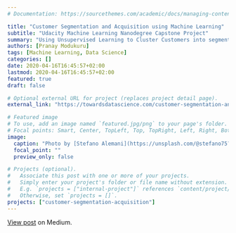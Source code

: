 ```yaml
---
# Documentation: https://sourcethemes.com/academic/docs/managing-content/

title: "Customer Segmentation and Acquisition using Machine Learning"
subtitle: "Udacity Machine Learning Nanodegree Capstone Project"
summary: "Using Unsupervised Learning to Cluster Customers into segments based on Demographic data and Supervised Learning to predict potential customers"
authors: [Pranay Modukuru]
tags: [Machine Learning, Data Science]
categories: []
date: 2020-04-16T16:45:57+02:00
lastmod: 2020-04-16T16:45:57+02:00
featured: true
draft: false

# Optional external URL for project (replaces project detail page).
external_link: "https://towardsdatascience.com/customer-segmentation-and-acquisition-using-machine-learning-a219ce0ec139?source=friends_link&sk=c7d662b4806a9e984f591d961e8d01e4"

# Featured image
# To use, add an image named `featured.jpg/png` to your page's folder.
# Focal points: Smart, Center, TopLeft, Top, TopRight, Left, Right, BottomLeft, Bottom, BottomRight.
image:
  caption: "Photo by [Stefano Alemani](https://unsplash.com/@stefano75?utm_source=medium&utm_medium=referral) on [Unsplash](https://unsplash.com/?utm_source=medium&utm_medium=referral)"
  focal_point: ""
  preview_only: false

# Projects (optional).
#   Associate this post with one or more of your projects.
#   Simply enter your project's folder or file name without extension.
#   E.g. `projects = ["internal-project"]` references `content/project/deep-learning/index.md`.
#   Otherwise, set `projects = []`.
projects: ["customer-segmentation-acquisition"]
---
```


[View post](https://towardsdatascience.com/customer-segmentation-and-acquisition-using-machine-learning-a219ce0ec139?source=friends_link&sk=c7d662b4806a9e984f591d961e8d01e4) on Medium.

<!-- ## Introduction

This blog post is about the final project that I did in Udacity’s Machine Learning Engineer Nanodegree program. This project is based on real-world data provided by Arvato Financial Solutions. The task is to understand the customer segments of a mail-order company which sells organic products and compare these segments with the general population data to predict probable future customers.

This project is as close as it can get to real-world data science project. It was challenging and fun to do, and I learnt a lot by working on this. I decided to write this post about my learnings.

Structure of this article:
* What is Customer Segmentation
* Project Introduction
* Data Description and Analysis
* Customer Segmentation using Unsupervised Learning
* Predicting future customers using Supervised Learning

## Customer Segmentation

The process of grouping customers into sections of individuals who share common characteristics is called Customer Segmentation. This segmentation enables marketers to create targeted marketing messages for a specific group of customers which increases the chances of the person buying a product. It allows them to create and use specific communication channels to communicate with different segments to attract them. A simple example would be that the companies try to attract the younger generation through social media posts and older generation with maybe radio advertising. This helps the companies in establishing better customer relationships and their overall performance as an organisation.

### Three most common types of Customer Segmentation
Although there are more than three types of customer segmentation, we are going to look at the three most common strategies to do customer segmentation.

#### 1. Demographic Segmentation
The parameters such as age, gender, education, income, financial status, etc. come under the demographics of a person. This kind of segmentation is the most common approach to segment customers since this data is easy to obtain and analyse. Also, the demographics correspond to the most important characteristics of a person which will help the marketers in making informed decisions. For example, an airlines company can send emails about offers on economy class tickets to people coming under a low-income group, and about first-class tickets to high-income groups.

#### 2. Geographic Segmentation

As the name suggests, this kind of customer segmentation is done based on the physical location of a person. An example, in this case, would be a company which manufactures air conditioning systems. It cannot offer the same products to people in India and Iceland.

#### 3. Behavioral Segmentation

This kind of customer segmentation is based on the behavioural data of the customers. The grouping is done based on the purchasing habits, spending habits, brand interactions, browsing history or any other data which corresponds to behaviour or a person. All the targeted ads we see online today use some kind of behavioural segmentation to decide which ad to target to which customer.

## Project Introduction

The data which Arvato has provided in this project is the demographic data of their customers and the demographic data of the general population in Germany. So the task is to do customer segmentation based on the demographic data. The data includes 366 features corresponding to each person, which indicate age, gender, life stage, financial status, family status, family situation, house location, neighbourhood information. These features are only a few of 366 features which are there in the data.

#### Problem Statement
The problem statement is formulated as “Given the demographic data of a person, how can a mail-order company efficiently acquire new customers”.

Given this statement, we can conclude that we have to compare the existing customer data and the general population data in someway to deduce a relationship between them. A manual way of doing this is to compare the statistics between the customers and the general population. For example, the mean and standard deviation of age can be compared to determine which age group is more likely to be a customer or the salaries can be compared to see what group of people fall into customers, etc.

But this analysis would give out many results which again have to be analysed to come up with a final strategy. This process will require a lot of time, and by the time this analysis completes, the competitor in the market will capture most of the population, and the company will be out of business. Today with the advent of Machine Learning (ML) techniques used in every domain, this problem can also be addressed with the help of ML algorithms.

## Data Description and Analysis

As explained earlier, the data that Arvato provided contains demographics of existing customers and general population data. Additionally, two extra files have been provided for supervised learning section, one for training and one for testing. In the end, the predictions on the test set were to be submitted to Kaggle competition. Also, two additional files were provided, which contain information about feature values and their description. These two files are beneficial as all the feature names were in German and in short forms. Let us look at the information regarding the dataset.

* General population — consists of demographic data for the general population in Germany corresponding to 891,211 people with each person having 366 features. (891211x366)
* Customers Data — consists of demographic data for existing customers for the mail-order company corresponding to 191,652 people each with 369 features. The three extra features were company-specific regarding how did the place the order and how much quantity the order was. (191652x366)
* Training data — consists of demographic data of 42,982 people with an additional column other than 366, indicating whether a person is a customer, to be used to train supervised learning models.
* Test data — consists of demographic data of 42,833 people with the same 366 features but no targets.
* Two additional files containing information about features

#### Data Cleaning
The data analysis started with replacing the misrecorded values to NaN values. These misrecorded values were determined using the information files given. For example, as per the description given in the Attribute information file the column ‘LP_STATS_FEIN’ needs to contain only values from ‘1–5’, but the data which is given contains ‘0’. This means that these values were recorded with errors and these values have to be treated as missing values.The attribute information file also contains information about what value corresponds to unknown values in some columns. This information was helpful in a way that all the misrepresented information can be converted to missing values.

{{<figure library="1" src="customer-segmentation-acquisition/miss_colwise.png" title="Columns with more than 30% missing values" numbered="true">}}


After cleaning the misrecorded values, the next step is to deal with the missing values itself. An analysis of percentage missing values per column is performed to determine how many columns have missing values and if they did contain how much percentage. Figure 1 shows the columns which have more than 30% missing values. After this analysis, a threshold of 30 was selected to drop the columns. Later an analysis on missing values row-wise had to be performed in order to remove observations that have missing features. Here a threshold of 50 missing features per observation was selected to drop rows. After this analysis, the resulting shapes were:
* General population - (737288x356)
* Customers data - (13426x356) (neglecting the additional customer specific features)

#### Feature Engineering
There were certain categorical features which were encoded with numeric values (in fact many, but only a few were addressed for simplicity). These features were coded with binary encoding. Also, some features were containing too much information, for example, information about financial status and age in one single column. Such kind of features was identified and was either recoded to contain broader information or divided into two columns to contain both features separately. Any feature that contained more than 20 categories was either dropped or reconstructed into something useful with the help of the Attribute information file.

Since many of the features contained categorical values dumped into a single column, this step has helped to simplify the data for the later steps. This step resulted in having 353 features.

#### Imputing Missing Values

Even after dropping columns and rows based on a certain threshold, we are left with data which still has missing values. This problem is addressed with the help of simple imputer, which fills in the missing data with some values which we can control. A general approach for numerical features would be to impute the missing values with the median or mean. But a more common approach for categorical features is to impute with most common values. Since data corresponds to population, so it is more sensitive to impute the missing values with the most common values.

Now, the data is clean and ready for modelling, one final step is to scale the data, i.e. to bring all the features to the same range. This is done using a standard scaler.


## Customer Segmentation using Unsupervised Learning

For cluster segmentation there are two steps to be performed.
* Dimensionality Reduction
* Clustering

#### Dimensionality Reduction

Although we have 353 features, not all of them will have variation, i.e. some features might be the same for all the people. We can go through all the features here to see how many unique values are there per feature to select the features which have the required variation. But a more systematic approach would be to perform a certain analysis before dropping any column. Hence, Principal Component Analysis (PCA) has been performed to analyse the explained variance of the PCA components. PCA applies a linear transformation on the data to form a new coordinate system such that the components in the new coordinate system represent the variation in the data.

{{< figure library="1" src="customer-segmentation-acquisition/pca.png" title="PCA Explained Variance plot" numbered="true">}}

This analysis will help us determine how many features have enough variance to explain the variation in the data. An explained variance plot is used to select the number of components, i.e. the number of dimensions in the reduced coordinate space. As seen from the above plot, almost 90% of the variance can be explained with the help of approximately 150 components. Now, after the PCA transformation, we are left with 150 PCA components, each made up of a linear combination between the main features.

#### Clustering

After the dimensionality reduction, the next step is to divide the general population and customer population into different segments. K-Means clustering algorithm has been chosen for this task. Since it is simple and is apt for this task since it measures the distance between two observations to assign a cluster. This algorithm will help us in separating the general population with the help of the reduced features into a specified number of clusters and use this cluster information to understand the similarities in the general population and customer data. The number of clusters is selected to be ‘8’ with the help of an elbow plot.

#### Cluster Analysis

 {{< figure library="1" src="customer-segmentation-acquisition/cluster_percentages.png" title="Cluster proportions" numbered="true">}}

The general population and the customer population have been clustered into segments. Figure 3 represents the proportions of the population coming into each cluster. The cluster distribution of the general population is uniform, meaning that the general population has been uniformly clustered into 8 segments. But the customer population seems to be coming from the clusters ‘0’, ‘3’, ‘4’ and ‘7’. We can further confirm this by taking the ratio of proportions of customers segments and general population segments, as shown in Figure 4.

 {{< figure library="1" src="customer-segmentation-acquisition/cluster_prop_ratio.png" title="Cluster proportions" numbered="true">}}

As seen in Figure 4, if the ratio of proportions is greater than one, that means this cluster has a greater number of customers in the existing population and has the potential to have more future customers. If the ratio is less than one, that means these clusters have the least possibility to have future customers.


A more detailed cluster analysis, which explains each cluster and corresponding components is also performed. It is documented in the [jupyter notebook](https://github.com/pranaymodukuru/Bertelsmann-Arvato-customer-segmentation/blob/master/Arvato%20Project%20Workbook.ipynb) used for this project. I am not explaining it here as this blog post is already too long.


## Customer Acquisition using Supervised Learning

After analysing the general population and customers data understanding which segments to concentrate on. We can further extend this analysis to make use of ML algorithms to take this decision too. Since we already have the customers data and general population data, we can combine them to form training data and train the ML models to make predictions about whether to approach a customer or not.

In this case, supervised learning is done with the given train and test data. AUROC score has been selected as the evaluation metric since the problem is a highly imbalanced classification. The baseline performance was set with a Logistic Regression model, which was further improved with the help of Tree-based ensemble models. The AdaboostClassifier and XGBoostClassifier were the final selected models, whose predictions were submitted to Kaggle to attain a position in top 30 percentile (on the date of submission) with only two submissions.

 {{< figure library="1" src="customer-segmentation-acquisition/kaggle_position.png" title="Kaggle Leaderboard" numbered="true">}}

## Conclusion

The general population and customer population have been compared and segmented using an Unsupervised learning algorithm. We were able to determine which clusters have more customers and which are potential clusters to have probable customers. We have also used supervised learning algorithms to predict a possible future customer based on demographic data.

The resulting analysis has produced good results to put me in the top 30 percentile in the competition Leader board. The top score in the Leaderboard is 0.81063, which is not far away from the score that I achieved (0.80027). There is scope for improvement in the data preparation steps.

A more comprehensive explanation of each step and the reasons behind choices of algorithms and metrics has been given in the [project report](https://github.com/pranaymodukuru/Bertelsmann-Arvato-customer-segmentation/blob/master/Report.pdf) and all the steps are documented in this [notebook](https://github.com/pranaymodukuru/Bertelsmann-Arvato-customer-segmentation/blob/master/Arvato%20Project%20Workbook.ipynb).

Finally, I would like to thank Arvato Financial Solutions and Udacity for providing this wonderful opportunity to work with real-world data. This helped me gain valuable experience and helped me use and improve my skills.


## References
1. https://www.business2community.com/customer-experience/4-types-of-customer-segmentation-all-marketers-should-know-02120397
2. https://blog.alexa.com/types-of-market-segmentation/
3. https://clevertap.com/blog/customer-segmentation-examples-for-better-mobile-marketing/
4. https://www.datanovia.com/en/lessons/determining-the-optimal-number-of-clusters-3-must-know-methods/
5. https://towardsdatascience.com/what-metrics-should-we-use-on-imbalanced-data-set-precision-recall-roc-e2e79252aeba -->
